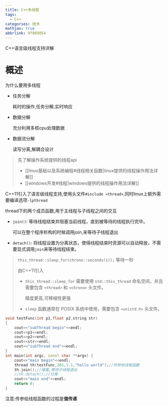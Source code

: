 ```yaml
---
title: C++多线程
tags:
  - C++
categories: 技术
mathjax: true
abbrlink: 9f089854
---
```


C++语言级线程支持详解

<!-- more -->

# 概述

为什么要用多线程

- 任务分解

  耗时的操作,任务分解,实时响应

- 数据分解

  充分利用多核cpu处理数据

- 数据流分解

  读写分离,解耦合设计

> 先了解操作系统提供的线程api
>
> - [[linux基础以及系统编程#线程相关函数|linux提供的线程操作用法详解]]
> - [[windows开发#线程|windows提供的线程操作用法详解]]

C++11引入了语言级线程支持,使用头文件`#include <thread>`,同时linux上额外需要编译选项`-lpthread`

thread下的两个成员函数,用于主线程与子线程之间的交互

- `join()`: 等待线程结束并阻塞当前线程，直到被等待的线程执行完毕。

  可以在整个程序析构的时候调用join,来等待子线程退出

- `detach()`: 将线程设置为分离状态，使得线程结束时资源可以自动释放，不需要显式调用`join`来等待线程结束。

> `this_thread::sleep_for(chrono::seconds(1));`  等待一秒
>
> 由C++11引入
>
>    - `this_thread::sleep_for` 需要使用 `std::this_thread` 命名空间，并且需要包含 `<thread>` 和 `<chrono>` 头文件。
>
>      精度更高,可移植性更强
>
>    - `sleep` 函数通常在 POSIX 系统中使用，需要包含 `<unistd.h>` 头文件。





```cpp
void testFunc(int p1,float p2,string str)
{
    cout<<"subThread begin"<<endl;
    cout<<p1<<endl;
    cout<<p2<<endl;
    cout<<str<<endl;
    cout<<"subThread end"<<endl;
}
int main(int argc, const char **argv) {
    cout<<"main begin"<<endl;
    thread th(testFunc,101,1.1,"hello world");//传参给线程函数
    th.join();//堵塞,等待子线程退出
    //th.detach();//分离
    cout<<"main end"<<endl;
    return 0;
}
```

注意:传参给线程函数的过程是**值传递**

